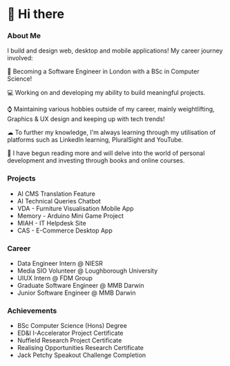 # 👋 Hi there 


### About Me 
I build and design web, desktop and mobile applications! My career journey involved:

🎩 Becoming a Software Engineer in London with a BSc in Computer Science!

💻 Working on and developing my ability to build meaningful projects.

⌚ Maintaining various hobbies outside of my career, mainly weightlifting, Graphics & UX design and keeping up with tech trends!

☁ To further my knowledge, I'm always learning through my utilisation of platforms such as LinkedIn learning, PluralSight and YouTube.

📖 I have begun reading more and will delve into the world of personal development and investing through books and online courses.

### Projects

- AI CMS Translation Feature
- AI Technical Queries Chatbot
- VDA - Furniture Visualisation Mobile App
- Memory - Arduino Mini Game Project
- MIAH - IT Helpdesk Site
- CAS - E-Commerce Desktop App

### Career

- Data Engineer Intern @ NIESR
- Media SIO Volunteer @ Loughborough University
- UIUX Intern @ FDM Group
- Graduate Software Engineer @ MMB Darwin
- Junior Software Engineer @ MMB Darwin


### Achievements

- BSc Computer Science (Hons) Degree
- ED&I I-Accelerator Project Certificate
- Nuffield Research Project Certificate
- Realising Opportunities Research Certificate
- Jack Petchy Speakout Challenge Completion


<!-- 

Here are some ideas to get you started:

- 🔭 I’m currently working on ...
- 🌱 I’m currently learning ...
- 👯 I’m looking to collaborate on ...
- 🤔 I’m looking for help with ...
- 💬 Ask me about ...
- 📫 How to reach me: ...
- 😄 Pronouns: ...
- ⚡ Fun fact: ...
-->
